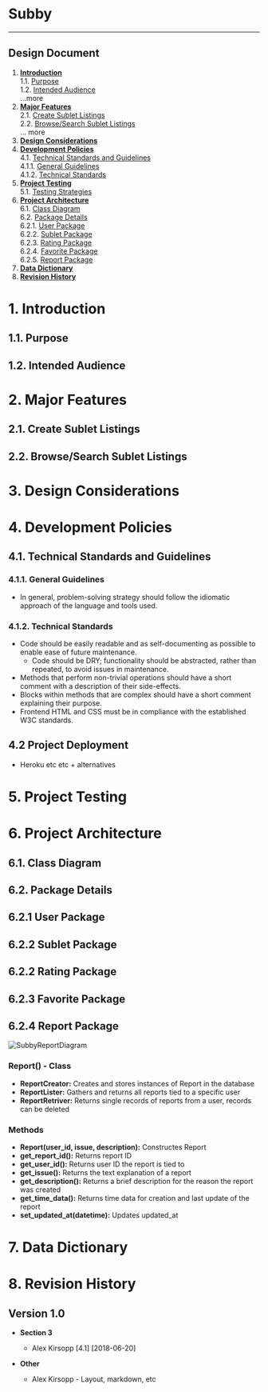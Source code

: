 # Subby

---
## Design Document

1. **[Introduction](#1introduction)**  
  1.1. [Purpose](#11purpose)  
  1.2. [Intended Audience](#12intendedaudience)  
  ...more  
2. **[Major Features](#2majorfeatures)**  
  2.1. [Create Sublet Listings](#21createsubletlistings)  
  2.2. [Browse/Search Sublet Listings](#22browsesearchsubletlistings)  
  ... more  
3. **[Design Considerations](#3designconsiderations)**  
4. **[Development Policies](#developmentpolicies)**  
  4.1. [Technical Standards and Guidelines](#41technicalstandardsandguidelines)  
  4.1.1. [General Guidelines](#411generalguidelines)  
  4.1.2. [Technical Standards](#412technicalstandards)  
5. **[Project Testing](#5projecttesting)**  
  5.1. [Testing Strategies](#51testingstrategies)  
6. **[Project Architecture](#6projectarchitecture)**  
  6.1. [Class Diagram](#61classdiagram)  
  6.2. [Package Details](#61packagedetails)  
  6.2.1. [User Package](#621userpackage)  
  6.2.2. [Sublet Package](#622subletpackage)  
  6.2.3. [Rating Package](#623ratingpackage)  
  6.2.4. [Favorite Package](#624favoritepackage)  
  6.2.5. [Report Package](#625reportpackage)  
7. **[Data Dictionary](#7datadictionary)**  
8. **[Revision History](#8revisionhistory)**  

# 1. Introduction
## 1.1. Purpose
## 1.2. Intended Audience

# 2. Major Features
## 2.1. Create Sublet Listings
## 2.2. Browse/Search Sublet Listings

# 3. Design Considerations

# 4. Development Policies
## 4.1. Technical Standards and Guidelines
### 4.1.1. General Guidelines
* In general, problem-solving strategy should follow the idiomatic approach of the language and tools used.

### 4.1.2. Technical Standards
* Code should be easily readable and as self-documenting as possible to enable ease of future maintenance.
  * Code should be DRY; functionality should be abstracted, rather than repeated, to avoid issues in maintenance.
* Methods that perform non-trivial operations should have a short comment with a description of their side-effects.
* Blocks within methods that are complex should have a short comment explaining their purpose.
* Frontend HTML and CSS must be in compliance with the established W3C standards.

## 4.2 Project Deployment
* Heroku etc etc + alternatives

# 5. Project Testing

# 6. Project Architecture
## 6.1. Class Diagram
## 6.2. Package Details
## 6.2.1 User Package
## 6.2.2 Sublet Package
## 6.2.2 Rating Package
## 6.2.3 Favorite Package
## 6.2.4 Report Package
![SubbyReportDiagram](https://i.imgur.com/mhgUf5W.png)
### Report() - Class
  *  **ReportCreator:** Creates and stores instances of Report in the database
  *  **ReportLister:** Gathers and returns all reports tied to a specific user 
  *  **ReportRetriver:** Returns single records of reports from a user, records can be deleted
### Methods
  *  **Report(user_id, issue, description):** Constructes Report
  *  **get_report_id():** Returns report ID
  *  **get_user_id():** Returns user ID the report is tied to
  *  **get_issue():** Returns the text explanation of a report
  *  **get_description():** Returns a brief description for the reason the report was created
  *  **get_time_data():** Returns time data for creation and last update of the report
  *  **set_updated_at(datetime):** Updates updated_at
# 7. Data Dictionary

# 8. Revision History
## Version 1.0
* **Section 3**
  *  Alex Kirsopp [4.1] [2018-06-20]

* **Other**
    * Alex Kirsopp - Layout, markdown, etc
